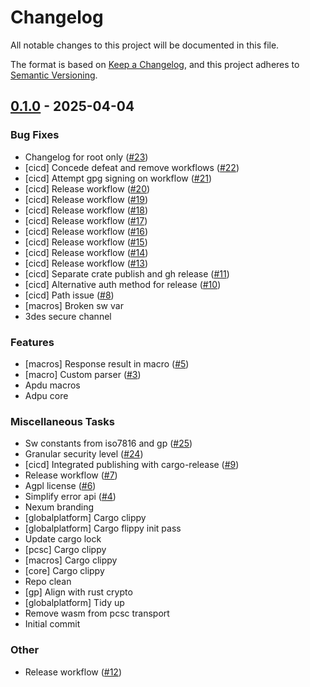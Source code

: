 # Changelog

All notable changes to this project will be documented in this file.

The format is based on [Keep a Changelog](https://keepachangelog.com/en/1.1.0/),
and this project adheres to [Semantic Versioning](https://semver.org/spec/v2.0.0.html).

## [0.1.0](https://github.com/nxm-rs/apdu/releases/tag/v0.1.0) - 2025-04-04

### Bug Fixes

- Changelog for root only ([#23](https://github.com/nxm-rs/apdu/issues/23))
- [cicd] Concede defeat and remove workflows ([#22](https://github.com/nxm-rs/apdu/issues/22))
- [cicd] Attempt gpg signing on workflow ([#21](https://github.com/nxm-rs/apdu/issues/21))
- [cicd] Release workflow ([#20](https://github.com/nxm-rs/apdu/issues/20))
- [cicd] Release workflow ([#19](https://github.com/nxm-rs/apdu/issues/19))
- [cicd] Release workflow ([#18](https://github.com/nxm-rs/apdu/issues/18))
- [cicd] Release workflow ([#17](https://github.com/nxm-rs/apdu/issues/17))
- [cicd] Release workflow ([#16](https://github.com/nxm-rs/apdu/issues/16))
- [cicd] Release workflow ([#15](https://github.com/nxm-rs/apdu/issues/15))
- [cicd] Release workflow ([#14](https://github.com/nxm-rs/apdu/issues/14))
- [cicd] Release workflow ([#13](https://github.com/nxm-rs/apdu/issues/13))
- [cicd] Separate crate publish and gh release ([#11](https://github.com/nxm-rs/apdu/issues/11))
- [cicd] Alternative auth method for release ([#10](https://github.com/nxm-rs/apdu/issues/10))
- [cicd] Path issue ([#8](https://github.com/nxm-rs/apdu/issues/8))
- [macros] Broken sw var
- 3des secure channel

### Features

- [macros] Response result in macro ([#5](https://github.com/nxm-rs/apdu/issues/5))
- [macro] Custom parser ([#3](https://github.com/nxm-rs/apdu/issues/3))
- Apdu macros
- Adpu core

### Miscellaneous Tasks

- Sw constants from iso7816 and gp ([#25](https://github.com/nxm-rs/apdu/issues/25))
- Granular security level ([#24](https://github.com/nxm-rs/apdu/issues/24))
- [cicd] Integrated publishing with cargo-release ([#9](https://github.com/nxm-rs/apdu/issues/9))
- Release workflow ([#7](https://github.com/nxm-rs/apdu/issues/7))
- Agpl license ([#6](https://github.com/nxm-rs/apdu/issues/6))
- Simplify error api ([#4](https://github.com/nxm-rs/apdu/issues/4))
- Nexum branding
- [globalplatform] Cargo clippy
- [globalplatform] Cargo flippy init pass
- Update cargo lock
- [pcsc] Cargo clippy
- [macros] Cargo clippy
- [core] Cargo clippy
- Repo clean
- [gp] Align with rust crypto
- [globalplatform] Tidy up
- Remove wasm from pcsc transport
- Initial commit

### Other

- Release workflow ([#12](https://github.com/nxm-rs/apdu/issues/12))

<!-- generated by git-cliff -->
